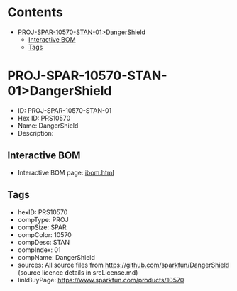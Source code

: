 



Contents
========

* [PROJ-SPAR-10570-STAN-01>DangerShield](#proj-spar-10570-stan-01dangershield)
	* [Interactive BOM](#interactive-bom)
	* [Tags](#tags)

# PROJ-SPAR-10570-STAN-01>DangerShield

- ID: PROJ-SPAR-10570-STAN-01
- Hex ID: PRS10570
- Name: DangerShield
- Description: 

## Interactive BOM

- Interactive BOM page: [ibom.html](kicad/bom/ibom.html)

## Tags

- hexID: PRS10570
- oompType: PROJ
- oompSize: SPAR
- oompColor: 10570
- oompDesc: STAN
- oompIndex: 01
- oompName: DangerShield
- sources: All source files from https://github.com/sparkfun/DangerShield (source licence details in srcLicense.md)
- linkBuyPage: https://www.sparkfun.com/products/10570
